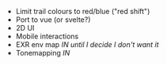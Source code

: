 - Limit trail colours to red/blue ("red shift")
- Port to vue (or svelte?)
- 2D UI
- Mobile interactions
- EXR env map *IN until I decide I don't want it*
- Tonemapping *IN*